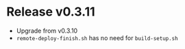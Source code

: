 # Release v0.3.11

- Upgrade from v0.3.10
- `remote-deploy-finish.sh` has no need for `build-setup.sh`

